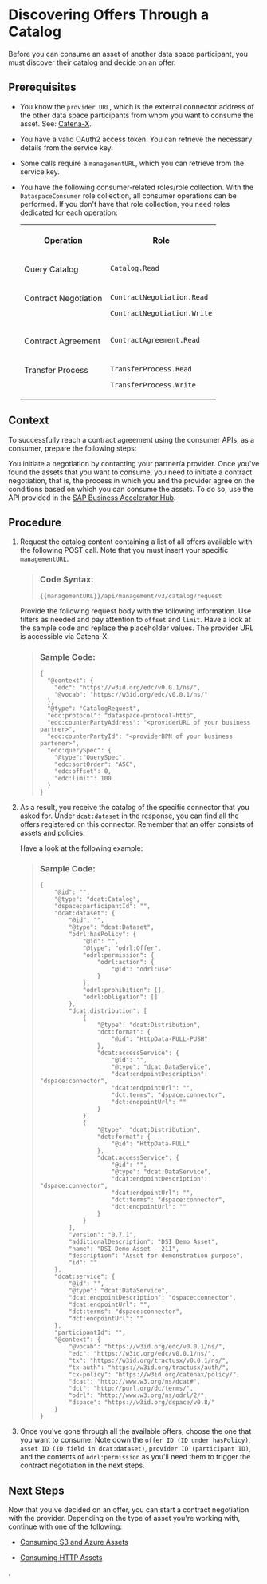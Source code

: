 <!-- loio90f36199e0bc4bd9956fb69312fbc2ab -->

# Discovering Offers Through a Catalog

Before you can consume an asset of another data space participant, you must discover their catalog and decide on an offer.



<a name="loio90f36199e0bc4bd9956fb69312fbc2ab__prereq_spz_3kd_2zb"/>

## Prerequisites

-   You know the `provider URL`, which is the external connector address of the other data space participants from whom you want to consume the asset. See: [Catena-X](https://catena-x.net/en/).

-   You have a valid OAuth2 access token. You can retrieve the necessary details from the service key.

-   Some calls require a `managementURL`, which you can retrieve from the service key.

-   You have the following consumer-related roles/role collection. With the `DataspaceConsumer` role collection, all consumer operations can be performed. If you don't have that role collection, you need roles dedicated for each operation:


    <table>
    <tr>
    <th valign="top">

    Operation
    
    </th>
    <th valign="top">

    Role
    
    </th>
    </tr>
    <tr>
    <td valign="top">
    
    Query Catalog
    
    </td>
    <td valign="top">
    
    `Catalog.Read`
    
    </td>
    </tr>
    <tr>
    <td valign="top">
    
    Contract Negotiation
    
    </td>
    <td valign="top">
    
    `ContractNegotiation.Read`

    `ContractNegotiation.Write`
    
    </td>
    </tr>
    <tr>
    <td valign="top">
    
    Contract Agreement
    
    </td>
    <td valign="top">
    
    `ContractAgreement.Read` 
    
    </td>
    </tr>
    <tr>
    <td valign="top">
    
    Transfer Process
    
    </td>
    <td valign="top">
    
    `TransferProcess.Read`

    `TransferProcess.Write`
    
    </td>
    </tr>
    </table>
    



## Context

To successfully reach a contract agreement using the consumer APIs, as a consumer, prepare the following steps:

You initiate a negotiation by contacting your partner/a provider. Once you've found the assets that you want to consume, you need to initiate a contract negotiation, that is, the process in which you and the provider agree on the conditions based on which you can consume the assets. To do so, use the API provided in the [SAP Business Accelerator Hub](https://api.sap.com/package/dataspaceintegration/rest).



<a name="loio90f36199e0bc4bd9956fb69312fbc2ab__steps_r2y_bcx_dzb"/>

## Procedure

1.  Request the catalog content containing a list of all offers available with the following POST call. Note that you must insert your specific `managementURL`.

    > ### Code Syntax:  
    > ```
    > {{managementURL}}/api/management/v3/catalog/request
    > ```

    Provide the following request body with the following information. Use filters as needed and pay attention to `offset` and `limit`. Have a look at the sample code and replace the placeholder values. The provider URL is accessible via Catena-X.

    > ### Sample Code:  
    > ```
    > {
    >   "@context": {
    >     "edc": "https://w3id.org/edc/v0.0.1/ns/",
    >     "@vocab": "https://w3id.org/edc/v0.0.1/ns/"
    >   },
    >   "@type": "CatalogRequest",
    >   "edc:protocol": "dataspace-protocol-http",
    >   "edc:counterPartyAddress": "<providerURL of your business partner>",
    >   "edc:counterPartyId": "<providerBPN of your business partener>",
    >   "edc:querySpec": {
    >     "@type":"QuerySpec",
    >     "edc:sortOrder": "ASC",     
    >     "edc:offset": 0,
    >     "edc:limit": 100        
    >   }
    > }
    > ```

2.  As a result, you receive the catalog of the specific connector that you asked for. Under `dcat:dataset` in the response, you can find all the offers registered on this connector. Remember that an offer consists of assets and policies.

    Have a look at the following example:

    > ### Sample Code:  
    > ```
    > {
    >     "@id": "",
    >     "@type": "dcat:Catalog",
    >     "dspace:participantId": "",
    >     "dcat:dataset": {
    >         "@id": "",
    >         "@type": "dcat:Dataset",
    >         "odrl:hasPolicy": {
    >             "@id": "",
    >             "@type": "odrl:Offer",
    >             "odrl:permission": {
    >                 "odrl:action": {
    >                     "@id": "odrl:use"
    >                 }
    >             },
    >             "odrl:prohibition": [],
    >             "odrl:obligation": []
    >         },
    >         "dcat:distribution": [
    >             {
    >                 "@type": "dcat:Distribution",
    >                 "dct:format": {
    >                     "@id": "HttpData-PULL-PUSH"
    >                 },
    >                 "dcat:accessService": {
    >                     "@id": "",
    >                     "@type": "dcat:DataService",
    >                     "dcat:endpointDescription": "dspace:connector",
    >                     "dcat:endpointUrl": "",
    >                     "dct:terms": "dspace:connector",
    >                     "dct:endpointUrl": ""
    >                 }
    >             },
    >             {
    >                 "@type": "dcat:Distribution",
    >                 "dct:format": {
    >                     "@id": "HttpData-PULL"
    >                 },
    >                 "dcat:accessService": {
    >                     "@id": "",
    >                     "@type": "dcat:DataService",
    >                     "dcat:endpointDescription": "dspace:connector",
    >                     "dcat:endpointUrl": "",
    >                     "dct:terms": "dspace:connector",
    >                     "dct:endpointUrl": ""
    >                 }
    >             }
    >         ],
    >         "version": "0.7.1",
    >         "additionalDescription": "DSI Demo Asset",
    >         "name": "DSI-Demo-Asset - 211",
    >         "description": "Asset for demonstration purpose",
    >         "id": ""
    >     },
    >     "dcat:service": {
    >         "@id": "",
    >         "@type": "dcat:DataService",
    >         "dcat:endpointDescription": "dspace:connector",
    >         "dcat:endpointUrl": "",
    >         "dct:terms": "dspace:connector",
    >         "dct:endpointUrl": ""
    >     },
    >     "participantId": "",
    >     "@context": {
    >         "@vocab": "https://w3id.org/edc/v0.0.1/ns/",
    >         "edc": "https://w3id.org/edc/v0.0.1/ns/",
    >         "tx": "https://w3id.org/tractusx/v0.0.1/ns/",
    >         "tx-auth": "https://w3id.org/tractusx/auth/",
    >         "cx-policy": "https://w3id.org/catenax/policy/",
    >         "dcat": "http://www.w3.org/ns/dcat#",
    >         "dct": "http://purl.org/dc/terms/",
    >         "odrl": "http://www.w3.org/ns/odrl/2/",
    >         "dspace": "https://w3id.org/dspace/v0.8/"
    >     }
    > }
    > ```

3.  Once you've gone through all the available offers, choose the one that you want to consume. Note down the `offer ID (ID under hasPolicy)`, `asset ID (ID field in dcat:dataset)`, `provider ID (participant ID)`, and the contents of `odrl:permission` as you'll need them to trigger the contract negotiation in the next steps.




<a name="loio90f36199e0bc4bd9956fb69312fbc2ab__postreq_hcc_rjd_2zb"/>

## Next Steps

Now that you've decided on an offer, you can start a contract negotiation with the provider. Depending on the type of asset you're working with, continue with one of the following:

-   [Consuming S3 and Azure Assets](consuming-s3-and-azure-assets-4afdf5c.md)

-   [Consuming HTTP Assets](consuming-http-assets-735300c.md)


.

